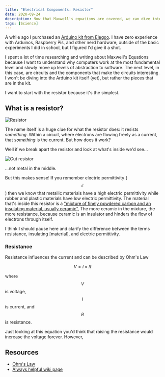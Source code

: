 ```yaml
---
title: "Electrical Components: Resistor"
date: 2020-09-24
description: Now that Maxwell's equations are covered, we can dive into some hardware.
tags: [Science]
---
```

  
A while ago I purchased an [Arduino kit from Elegoo](https://www.elegoo.com/product/elegoo-uno-project-super-starter-kit/). I have zero experience with Arduinos, Raspberry Pis, and other nerd hardware, outside of the basic experiments I did in school, but I figured I'd give it a shot.

I spent a lot of time researching and writing about Maxwell's Equations because I want to understand why computers work at the most fundamental level and slowly move up levels of abstraction to software. The next level, in this case, are circuits and the components that make the circuits interesting. I won't be diving into the Arduino kit itself (yet), but rather the pieces that are in the kit.

I want to start with the resistor because it's the simplest.

## What is a resistor?

![Resistor](https://s3.us-east-2.amazonaws.com/caryssa-perez-images/posts/resistor.jpg)

The name itself is a huge clue for what the resistor does: it resists _something_. Within a circuit, where electrons are flowing freely as a current, that _something_ is the current. But how does it work?

Well if we break apart the resistor and look at what's inside we'd see...

![Cut resistor](https://s3.us-east-2.amazonaws.com/caryssa-perez-images/posts/cut-resistor.jpg)

...not metal in the middle.

But this makes sense! If you remember electric permittivity ($$\epsilon$$) then we know that metallic materials have a high electric permittivity while rubber and plastic materials have low electric permittivity. The material that's inside this resistor is a ["mixture of finely powdered carbon and an insulating material, usually ceramic".](https://en.wikipedia.org/wiki/Resistor) The more ceramic in the mixture, the more resistance, because ceramic is an insulator and hinders the flow of electrons through itself.

I think I should pause here and clarify the difference between the terms resistance, insulating [material], and electric permittivity.  

### Resistance

Resistance influences the current and can be described by Ohm's Law

$$
V = I \times R
$$

where $$V$$ is voltage, $$I$$ is current, and $$R$$ is resistance.

Just looking at this equation you'd think that raising the resistance would increase the voltage forever. However, 

## Resources

- [Ohm's Law](https://www.allaboutcircuits.com/textbook/direct-current/chpt-2/voltage-current-resistance-relate/)
- [Always helpful wiki page](https://en.wikipedia.org/wiki/Resistor)